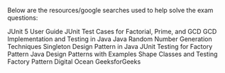 Below are the resources/google searches used to help solve the exam questions:

JUnit 5 User Guide
JUnit Test Cases for Factorial, Prime, and GCD
GCD Implementation and Testing in Java
Java Random Number Generation Techniques
Singleton Design Pattern in Java
JUnit Testing for Factory Pattern
Java Design Patterns with Examples
Shape Classes and Testing Factory Pattern
Digital Ocean
GeeksforGeeks
